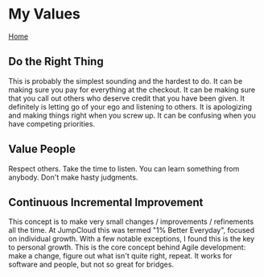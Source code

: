 # My Values

[Home](/)

## Do the Right Thing

This is probably the simplest sounding and the hardest to do. 
It can be making sure you pay for everything at the checkout.
It can be making sure that you call out others who deserve credit
that you have been given.
It definitely is letting go of your ego and listening to others.
It is apologizing and making things right when you screw up.
It can be confusing when you have competing priorities.

## Value People

Respect others.
Take the time to listen.
You can learn something from anybody.
Don't make hasty judgments.

## Continuous Incremental Improvement

This concept is to make very small changes / improvements / refinements
all the time.
At JumpCloud this was termed "1% Better Everyday", focused on individual growth.
With a few notable exceptions, I found this is the key to personal growth.
This is the core concept behind Agile development: make a change,
figure out what isn't quite right, repeat.
It works for software and people, but not so great for bridges.
